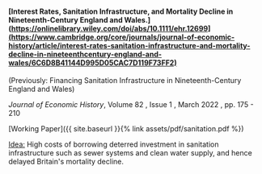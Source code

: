 ---
---

#### [Interest Rates, Sanitation Infrastructure, and Mortality Decline in Nineteenth-Century England and Wales.](https://onlinelibrary.wiley.com/doi/abs/10.1111/ehr.12699](https://www.cambridge.org/core/journals/journal-of-economic-history/article/interest-rates-sanitation-infrastructure-and-mortality-decline-in-nineteenthcentury-england-and-wales/6C6D8B41144D995D05CAC7D119F73FF2)

(Previously: Financing Sanitation Infrastructure in Nineteenth-Century England and Wales)

 _Journal of Economic History_, Volume 82 , Issue 1 , March 2022 , pp. 175 - 210

[Working Paper]({{ site.baseurl }}{% link assets/pdf/sanitation.pdf %})

<ins> Idea:</ins> High costs of borrowing deterred investment in sanitation infrastructure such as sewer systems and clean water supply, and hence delayed Britain's mortality decline.  
